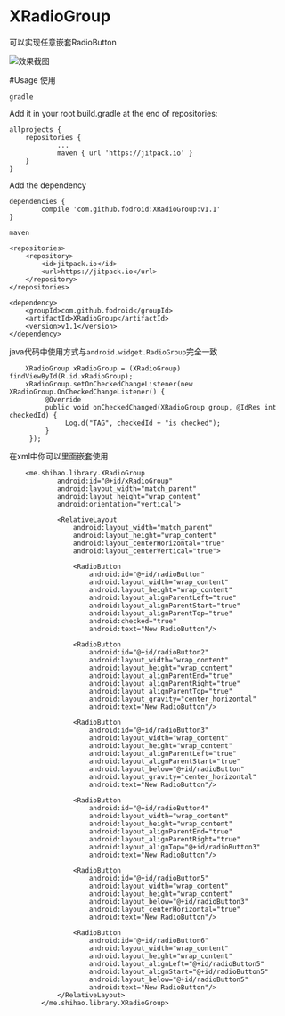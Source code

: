 # XRadioGroup
可以实现任意嵌套RadioButton

![效果截图](https://github.com/fodroid/XRadioGroup/blob/master/capture/device-2017-02-10-161156.png "效果截图")

#Usage 使用

`gradle`

Add it in your root build.gradle at the end of repositories:

    allprojects {
	    repositories {
		        ...
		        maven { url 'https://jitpack.io' }
	    }
    }
Add the dependency

	dependencies {
	        compile 'com.github.fodroid:XRadioGroup:v1.1'
	}

`maven`

	<repositories>
		<repository>
		    <id>jitpack.io</id>
		    <url>https://jitpack.io</url>
		</repository>
	</repositories>

	<dependency>
	    <groupId>com.github.fodroid</groupId>
	    <artifactId>XRadioGroup</artifactId>
	    <version>v1.1</version>
	</dependency>



java代码中使用方式与`android.widget.RadioGroup`完全一致

        XRadioGroup xRadioGroup = (XRadioGroup) findViewById(R.id.xRadioGroup);
        xRadioGroup.setOnCheckedChangeListener(new XRadioGroup.OnCheckedChangeListener() {
             @Override
             public void onCheckedChanged(XRadioGroup group, @IdRes int checkedId) {
                  Log.d("TAG", checkedId + "is checked");
             }
         });
在xml中你可以里面嵌套使用

        <me.shihao.library.XRadioGroup
                android:id="@+id/xRadioGroup"
                android:layout_width="match_parent"
                android:layout_height="wrap_content"
                android:orientation="vertical">

                <RelativeLayout
                    android:layout_width="match_parent"
                    android:layout_height="wrap_content"
                    android:layout_centerHorizontal="true"
                    android:layout_centerVertical="true">

                    <RadioButton
                        android:id="@+id/radioButton"
                        android:layout_width="wrap_content"
                        android:layout_height="wrap_content"
                        android:layout_alignParentLeft="true"
                        android:layout_alignParentStart="true"
                        android:layout_alignParentTop="true"
                        android:checked="true"
                        android:text="New RadioButton"/>

                    <RadioButton
                        android:id="@+id/radioButton2"
                        android:layout_width="wrap_content"
                        android:layout_height="wrap_content"
                        android:layout_alignParentEnd="true"
                        android:layout_alignParentRight="true"
                        android:layout_alignParentTop="true"
                        android:layout_gravity="center_horizontal"
                        android:text="New RadioButton"/>

                    <RadioButton
                        android:id="@+id/radioButton3"
                        android:layout_width="wrap_content"
                        android:layout_height="wrap_content"
                        android:layout_alignParentLeft="true"
                        android:layout_alignParentStart="true"
                        android:layout_below="@+id/radioButton"
                        android:layout_gravity="center_horizontal"
                        android:text="New RadioButton"/>

                    <RadioButton
                        android:id="@+id/radioButton4"
                        android:layout_width="wrap_content"
                        android:layout_height="wrap_content"
                        android:layout_alignParentEnd="true"
                        android:layout_alignParentRight="true"
                        android:layout_alignTop="@+id/radioButton3"
                        android:text="New RadioButton"/>

                    <RadioButton
                        android:id="@+id/radioButton5"
                        android:layout_width="wrap_content"
                        android:layout_height="wrap_content"
                        android:layout_below="@+id/radioButton3"
                        android:layout_centerHorizontal="true"
                        android:text="New RadioButton"/>

                    <RadioButton
                        android:id="@+id/radioButton6"
                        android:layout_width="wrap_content"
                        android:layout_height="wrap_content"
                        android:layout_alignLeft="@+id/radioButton5"
                        android:layout_alignStart="@+id/radioButton5"
                        android:layout_below="@+id/radioButton5"
                        android:text="New RadioButton"/>
                </RelativeLayout>
            </me.shihao.library.XRadioGroup>
